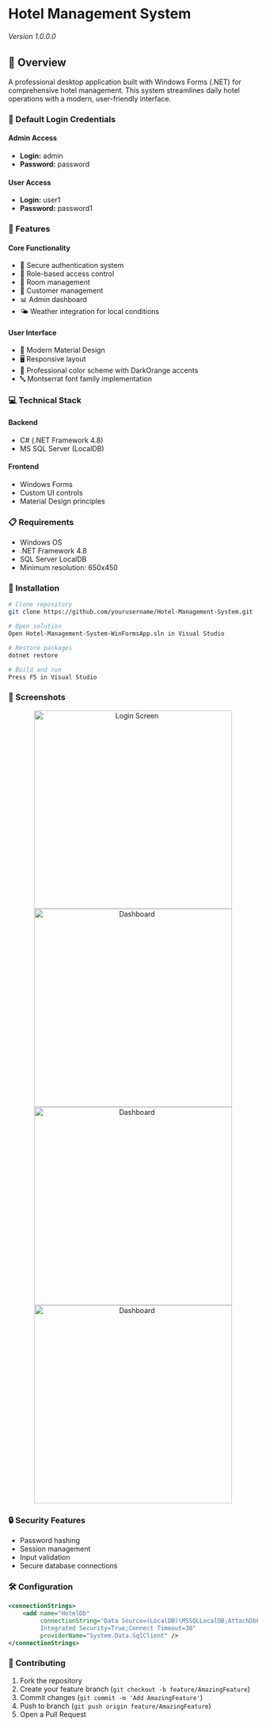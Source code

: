 # Hotel Management System
###### Version 1.0.0.0

## 🌟 Overview
A professional desktop application built with Windows Forms (.NET) for comprehensive hotel management. This system streamlines daily hotel operations with a modern, user-friendly interface.

### 🔑 Default Login Credentials

#### Admin Access
- **Login:** admin
- **Password:** password

#### User Access
- **Login:** user1
- **Password:** password1

### 🚀 Features

#### Core Functionality
- 🔐 Secure authentication system
- 👔 Role-based access control
- 🏨 Room management
- 👥 Customer management
- 📊 Admin dashboard
- 🌤️ Weather integration for local conditions

#### User Interface
- 🎨 Modern Material Design
- 🖥️ Responsive layout
- 🌈 Professional color scheme with DarkOrange accents
- 🔤 Montserrat font family implementation

### 💻 Technical Stack

#### Backend
- C# (.NET Framework 4.8)
- MS SQL Server (LocalDB)

#### Frontend
- Windows Forms
- Custom UI controls
- Material Design principles

### 📋 Requirements
- Windows OS
- .NET Framework 4.8
- SQL Server LocalDB
- Minimum resolution: 650x450

### 🔧 Installation

```bash
# Clone repository
git clone https://github.com/yourusername/Hotel-Management-System.git

# Open solution
Open Hotel-Management-System-WinFormsApp.sln in Visual Studio

# Restore packages
dotnet restore

# Build and run
Press F5 in Visual Studio
```

### 📸 Screenshots
<div align="center">
  <img src="https://github.com/user-attachments/assets/e55b14b6-74bb-4995-91ec-238718fea973" alt="Login Screen" width="400"/>
  <img src="https://github.com/user-attachments/assets/5abffcad-0067-49a7-92bf-44876173847c" alt="Dashboard" width="400"/>
  <img src="https://github.com/user-attachments/assets/248be51b-b7b8-4c0a-aaea-860bcbc952d6" alt="Dashboard" width="400"/>
  <img src="https://github.com/user-attachments/assets/111a2d84-eb13-4cee-856a-0a545e897c8b" alt="Dashboard" width="400"/>
</div>


### 🔒 Security Features
- Password hashing
- Session management
- Input validation
- Secure database connections

### 🛠️ Configuration
```xml
<connectionStrings>
    <add name="HotelDb"
         connectionString="Data Source=(LocalDB)\MSSQLLocalDB;AttachDbFilename=|DataDirectory|\HotelManagmentSystem_Db.mdf;
         Integrated Security=True;Connect Timeout=30"
         providerName="System.Data.SqlClient" />
</connectionStrings>
```

### 🤝 Contributing
1. Fork the repository
2. Create your feature branch (`git checkout -b feature/AmazingFeature`)
3. Commit changes (`git commit -m 'Add AmazingFeature'`)
4. Push to branch (`git push origin feature/AmazingFeature`)
5. Open a Pull Request
